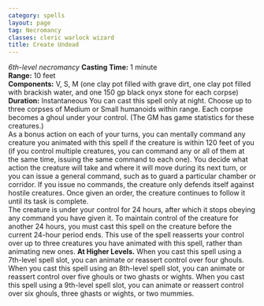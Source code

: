 ```yaml
---
category: spells
layout: page
tag: Necromancy
classes: cleric warlock wizard
title: Create Undead
---
```


_6th-level necromancy_ **Casting Time:** 1 minute    
**Range:** 10 feet    
**Components:** V, S, M (one clay pot filled with grave dirt, one clay pot filled with brackish water, and one 150 gp black onyx stone for each corpse)    
**Duration:** Instantaneous You can cast this spell only at night. Choose up to three corpses of Medium or Small humanoids within range. Each corpse becomes a ghoul under your control. (The GM has game statistics for these creatures.)    
As a bonus action on each of your turns, you can mentally command any creature you animated with this spell if the creature is within 120 feet of you (if you control multiple creatures, you can command any or all of them at the same time, issuing the same command to each one). You decide what action the creature will take and where it will move during its next turn, or you can issue a general command, such as to guard a particular chamber or corridor. If you issue no commands, the creature only defends itself against hostile creatures. Once given an order, the creature continues to follow it until its task is complete.    
The creature is under your control for 24 hours, after which it stops obeying any command you have given it. To maintain control of the creature for another 24 hours, you must cast this spell on the creature before the current 24-hour period ends. This use of the spell reasserts your control over up to three creatures you have animated with this spell, rather than animating new ones. **At Higher Levels.** When you cast this spell using a 7th-level spell slot, you can animate or reassert control over four ghouls. When you cast this spell using an 8th-level spell slot, you can animate or reassert control over five ghouls or two ghasts or wights. When you cast this spell using a 9th-level spell slot, you can animate or reassert control over six ghouls, three ghasts or wights, or two mummies. 
